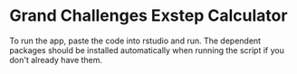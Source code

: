 # Grand Challenges Exstep Calculator

To run the app, paste the code into rstudio and run. The dependent packages should be installed automatically when running the script if you don't already have them.
